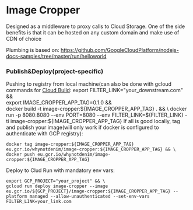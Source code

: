 # Image Cropper
Designed as a middleware to proxy calls to Cloud Storage. One of the side benefits is that it can be hosted on any custom domain and make use of CDN of choice

Plumbing is based on: https://github.com/GoogleCloudPlatform/nodejs-docs-samples/tree/master/run/helloworld

### Publish&Deploy(project-specific)
Pushing to registry from local machine(can also be done with gcloud commands for [Cloud Build](https://cloud.google.com/cloud-build/docs/running-builds/start-build-manually#gcloud):
    export FILTER_LINK="your_downstream.com" && \
    export IMAGE_CROPPER_APP_TAG=0.1.0 && \
    docker build -t image-cropper:${IMAGE_CROPPER_APP_TAG} . && \
    docker run -p 8080:8080 --env PORT=8080 --env FILTER_LINK=${FILTER_LINK} -ti image-cropper:${IMAGE_CROPPER_APP_TAG}
If all is good locally, tag and publish your image(will only work if docker is configured to authenticate with GCP registry):

    docker tag image-cropper:${IMAGE_CROPPER_APP_TAG} eu.gcr.io/whynotdenim/image-cropper:${IMAGE_CROPPER_APP_TAG} && \
    docker push eu.gcr.io/whynotdenim/image-cropper:${IMAGE_CROPPER_APP_TAG}

Deploy to Clud Run with mandatory env vars:

    export GCP_PROJECT="your_project" && \ 
    gcloud run deploy image-cropper --image eu.gcr.io/${GCP_PROJECT}/image-cropper:${IMAGE_CROPPER_APP_TAG} --platform managed --allow-unauthenticated --set-env-vars FILTER_LINK=your_link.com
